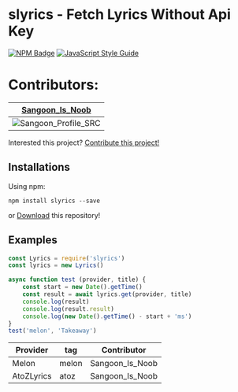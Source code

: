 # slyrics - Fetch Lyrics Without Api Key

[![NPM Badge](https://nodei.co/npm/slyrics.png?downloads=true&downloadRank=true&stars=true)](https://www.npmjs.com/package/slyrics)
[![JavaScript Style Guide](https://cdn.rawgit.com/standard/standard/master/badge.svg)](https://github.com/standard/standard)

# Contributors:
|[Sangoon_Is_Noob](https://github.com/sannoob)|
|------|
|![Sangoon_Profile_SRC](https://chinobot.ga/author_profile.png)|

Interested this project? [Contribute this project!](https://github.com/sannoob/slyrics/pulls)

## Installations
Using npm:
```
npm install slyrics --save
```
or [Download](https://github.com/sannoob/slyrics) this repository!

## Examples
```js
const Lyrics = require('slyrics')
const lyrics = new Lyrics()

async function test (provider, title) {
    const start = new Date().getTime()
    const result = await lyrics.get(provider, title)
    console.log(result)
    console.log(result.result)
    console.log(new Date().getTime() - start + 'ms')
}
test('melon', 'Takeaway')
```

|Provider|tag|Contributor|
|------|---|---|
|Melon|melon|Sangoon_Is_Noob|
|AtoZLyrics|atoz|Sangoon_Is_Noob|
